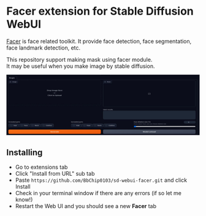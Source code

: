 # Facer extension for Stable Diffusion WebUI

[Facer](https://github.com/FacePerceiver/facer) is face related toolkit.
It provide face detection, face segmentation, face landmark detection, etc.

This repository support making mask using facer module. </br>
It may be useful when you make image by stable diffusion.


![facer tab screenshot](https://github.com/BbChip0103/sd-webui-facer/raw/main/images/facer_tab.jpg)


## Installing

* Go to extensions tab
* Click "Install from URL" sub tab
* Paste `https://github.com/BbChip0103/sd-webui-facer.git` and click Install
* Check in your terminal window if there are any errors (if so let me know!)
* Restart the Web UI and you should see a new **Facer** tab




<!-- ## API

The Facer exposes a simple API to interact with the extension which is 
documented on the /docs page under /facer/* (using --api flag when starting the Web UI)
* /facer/models
  * lists all available models for facer
* /facer/get-landmarks-mask
  * returns a segmentation mask for the given image, model and mode
* /facer/get-segmenattion-mask
  * returns a segmentation mask for the given image, model and mode -->
